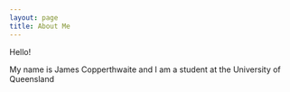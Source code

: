 ```yaml
---
layout: page
title: About Me
---
```


<p class="message">
  Hello!
</p>

My name is James Copperthwaite and I am a student at the University of Queensland
